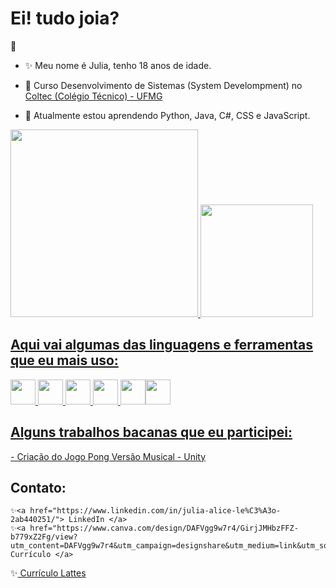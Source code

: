  
  # Ei! tudo joia?
  :sunflower: 
  
<!--Descrição sobre mim-->
-  ✨ Meu nome é Julia, tenho 18 anos de idade.

-  🔭 Curso Desenvolvimento de Sistemas (System Develompment) no <a href="http://www.coltec.ufmg.br/coltec-ufmg/">Coltec (Colégio Técnico) - UFMG </a>
 
-  🌱 Atualmente estou aprendendo Python, Java, C#, CSS e JavaScript.

<!--Linguagens-->
<div>
<a href="https://github.com/seu-usuário-aqui">
<img height="300em" src="https://github-readme-stats.vercel.app/api/top-langs/?username=juliaaliceleao"/>
<img height="180em" src="https://github-readme-stats.vercel.app/api?username=juliaaliceleao"/>
</div>
 
## Aqui vai algumas das linguagens e ferramentas que eu mais uso:
<img src="https://cdn.jsdelivr.net/gh/devicons/devicon/icons/html5/html5-original.svg" width="40" height="40"/> <img src="https://cdn.jsdelivr.net/gh/devicons/devicon/icons/css3/css3-original.svg" width="40" height="40"/> <img src="https://cdn.jsdelivr.net/gh/devicons/devicon/icons/c/c-original.svg" width="40" height="40"/> <img src="https://cdn.jsdelivr.net/gh/devicons/devicon/icons/csharp/csharp-original.svg" width="40" height="40"/> <img src="https://cdn.jsdelivr.net/gh/devicons/devicon/icons/java/java-original.svg" width="40" height="40"/><img src="https://cdn.jsdelivr.net/gh/devicons/devicon/icons/unity/unity-original.svg" width="40" height="40"/>
  
   
<!--Aplicações das Linguagens-->
## Alguns trabalhos bacanas que eu participei:
   <a href="https://github.com/juliaaliceleao/PongGameMusical-C-Sharp">- Criação do Jogo Pong Versão Musical - Unity</a>

## Contato:
    ✨<a href="https://www.linkedin.com/in/julia-alice-le%C3%A3o-2ab440251/"> LinkedIn </a>
    ✨<a href="https://www.canva.com/design/DAFVgg9w7r4/GirjJMHbzFFZ-b779xZ2Fg/view?utm_content=DAFVgg9w7r4&utm_campaign=designshare&utm_medium=link&utm_source=publishsharelink"> Currículo </a>
 ✨<a href="http://lattes.cnpq.br/0461199353404904"> Currículo Lattes </a>
